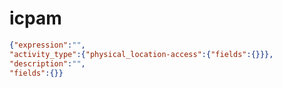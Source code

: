 icpam
=====

```JSON
{"expression":"",
"activity_type":{"physical_location-access":{"fields":{}}},
"description":"",
"fields":{}}
```